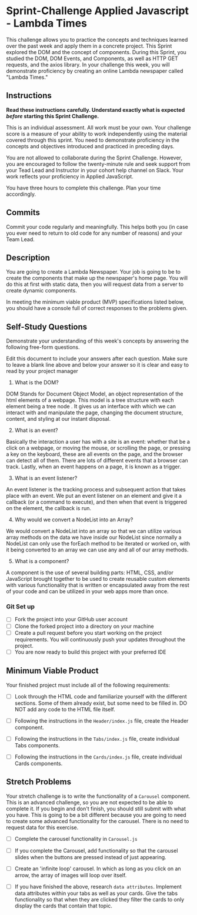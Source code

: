 # Sprint-Challenge Applied Javascript - Lambda Times

This challenge allows you to practice the concepts and techniques learned over the past week and apply them in a concrete project. This Sprint explored the DOM and the concept of components. During this Sprint, you studied the DOM, DOM Events, and Components, as well as HTTP GET requests, and the axios library. In your challenge this week, you will demonstrate proficiency by creating an online Lambda newspaper called "Lambda Times."

## Instructions

**Read these instructions carefully. Understand exactly what is expected _before_ starting this Sprint Challenge.**

This is an individual assessment. All work must be your own. Your challenge score is a measure of your ability to work independently using the material covered through this sprint. You need to demonstrate proficiency in the concepts and objectives introduced and practiced in preceding days.

You are not allowed to collaborate during the Sprint Challenge. However, you are encouraged to follow the twenty-minute rule and seek support from your Tead Lead and Instructor in your cohort help channel on Slack. Your work reflects your proficiency in Applied JavaScript.

You have three hours to complete this challenge. Plan your time accordingly.

## Commits

Commit your code regularly and meaningfully. This helps both you (in case you ever need to return to old code for any number of reasons) and your Team Lead.

## Description

You are going to create a Lambda Newspaper. Your job is going to be to create the components that make up the newspaper's home page. You will do this at first with static data, then you will request data from a server to create dynamic components.

In meeting the minimum viable product (MVP) specifications listed below, you should have a console full of correct responses to the problems given.

## Self-Study Questions

Demonstrate your understanding of this week's concepts by answering the following free-form questions.

Edit this document to include your answers after each question. Make sure to leave a blank line above and below your answer so it is clear and easy to read by your project manager

1. What is the DOM?

DOM Stands for Document Object Model, an object representation of the html elements of a webpage. This model is a tree structure with each element being a tree node . It gives us an interface with which we can interact with and manipulate the page, changing the document structure, content, and styling at our instant disposal. 

2. What is an event?

Basically the interaction a user has with a site is an event: whether that be a click on a webpage, or moving the mouse, or scrolling the page, or pressing a key on the keyboard, these are all events on the page, and the browser can detect all of them. There are lots of different events that a browser can track. Lastly, when an event happens on a page, it is known as a trigger.

3. What is an event listener?

An event listener is the tracking process and subsequent action that takes place with an event. We put an event listener on an element and give it a callback (or a command to execute), and then when that event is triggered on the element, the callback is run.

4. Why would we convert a NodeList into an Array?

We would convert a NodeList into an array so that we can utilize various array methods on the data we have inside our NodeList since normally a NodeList can only use the forEach method to be iterated or worked on, with it being converted to an array we can use any and all of our array methods.
 
5. What is a component?

A component is the use of several building parts: HTML, CSS, and/or JavaScript brought together to be used to create reusable custom elements with various functionality that is written or encapsulated away from the rest of your code and can be utilized in your web apps more than once.


### Git Set up

* [ ] Fork the project into your GitHub user account
* [ ] Clone the forked project into a directory on your machine
* [ ] Create a pull request before you start working on the project requirements.  You will continuously push your updates throughout the project.
* [ ] You are now ready to build this project with your preferred IDE

## Minimum Viable Product

Your finished project must include all of the following requirements:

* [ ] Look through the HTML code and familiarize yourself with the different sections. Some of them already exist, but some need to be filled in. DO NOT add any code to the HTML file itself.

* [ ] Following the instructions in the `Header/index.js` file, create the Header component. 

* [ ] Following the instructions in the `Tabs/index.js` file, create individual Tabs components.

* [ ] Following the instructions in the `Cards/index.js` file, create individual Cards components.

## Stretch Problems

Your stretch challenge is to write the functionality of a `Carousel` component. This is an advanced challenge, so you are not expected to be able to complete it. If you begin and don't finish, you should still submit with what you have. This is going to be a bit different because you are going to need to create some advanced functionality for the carousel. There is no need to request data for this exercise.

* [ ] Complete the carousel functionality in `Carousel.js`

* [ ] If you complete the Carousel, add functionality so that the carousel slides when the buttons are pressed instead of just appearing.

* [ ] Create an 'infinite loop' carousel. In which as long as you click on an arrow, the array of images will loop over itself.

* [ ] If you have finished the above, research `data attributes`. Implement data attributes within your tabs as well as your cards. Give the tabs functionality so that when they are clicked they filter the cards to only display the cards that contain that topic.
